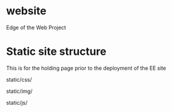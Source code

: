 website
=======

Edge of the Web Project


Static site structure
======================
This is for the holding page prior to the deployment of the EE site

static/css/

static/img/

static/js/
